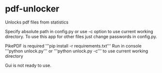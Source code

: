 # pdf-unlocker
Unlocks pdf files from statistics

Specify absolute path in config.py or use -c option to use current working directory.
To use this app for other files just change passwords in config.py.

PikePDF is required
'''pip install -r requirements.txt'''
Run in console
'''python unlock.py'''
or
'''python unlock.py -c'''
to use current working directory

Gui is not ready to use.
